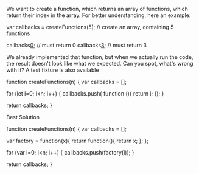 We want to create a function, which returns an array of functions, which return their index in the array. For better understanding, here an example:

var callbacks = createFunctions(5); // create an array, containing 5 functions

callbacks[0](); // must return 0
callbacks[3](); // must return 3

We already implemented that function, but when we actually run the code, the result doesn't look like what we expected. Can you spot, what's wrong with it? A test fixture is also available


function createFunctions(n) {
  var callbacks = [];

  for (let i=0; i<n; i++) {
    callbacks.push( function (){
      return i;
    });
  }
  
  return callbacks;
}

Best Solution

function createFunctions(n) {
  var callbacks = [];
  
  var factory = function(x){
    return function(){
      return x;
    };
  };

  for (var i=0; i<n; i++) {
    callbacks.push(factory(i));
  }
  
  return callbacks;
}

